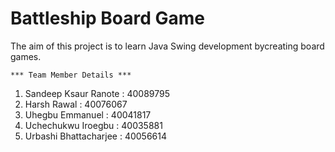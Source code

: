 Battleship Board Game
=======================
The aim of this project is to learn Java Swing development bycreating board games.
```
*** Team Member Details ***
```
1. Sandeep Ksaur Ranote : 40089795
2. Harsh Rawal : 40076067
3. Uhegbu Emmanuel : 40041817
4. Uchechukwu Iroegbu : 40035881
5. Urbashi Bhattacharjee : 40056614
